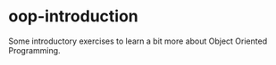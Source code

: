 # oop-introduction
Some introductory exercises to learn a bit more about Object Oriented Programming.
